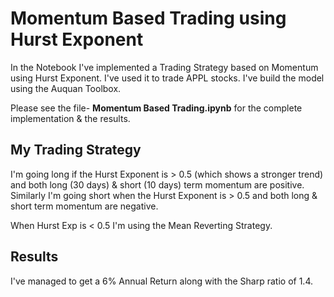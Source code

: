 # Momentum Based Trading using Hurst Exponent

In the Notebook I've implemented a Trading Strategy based on Momentum using Hurst Exponent. I've used it to trade APPL stocks. I've build the model using the Auquan Toolbox. 

Please see the file- **Momentum Based Trading.ipynb** for the complete implementation & the results.

## My Trading Strategy

I'm going long if the Hurst Exponent is > 0.5 (which shows a stronger trend) and both long (30 days) & short (10 days) term momentum are positive. Similarly I'm going short when the Hurst Exponent is > 0.5 and both long & short term momentum are negative.

When Hurst Exp is < 0.5 I'm using the Mean Reverting Strategy.

## Results

I've managed to get a 6% Annual Return along with the Sharp ratio of 1.4.
